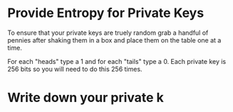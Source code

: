 # Provide Entropy for Private Keys

To ensure that your private keys are truely random
grab a handful of pennies after shaking them in a box
and place them on the table one at a time.

For each "heads" type a 1 and for each "tails" type a 0.
Each private key is 256 bits so you will need to do this 256 times.





# Write down your private k
